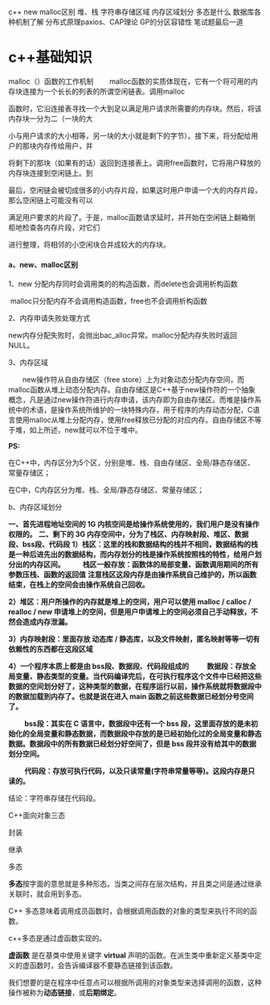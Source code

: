 c++
new malloc区别
堆、栈
字符串存储区域
内存区域划分
多态是什么
数据库各种机制了解
分布式原理paxios、CAP理论
GP的分区容错性
笔试题最后一道





# c++基础知识

malloc（）函数的工作机制 
　　malloc函数的实质体现在，它有一个将可用的内存块连接为一个长长的列表的所谓空闲链表。调用malloc

函数时，它沿连接表寻找一个大到足以满足用户请求所需要的内存块。然后，将该内存块一分为二（一块的大

小与用户请求的大小相等，另一块的大小就是剩下的字节）。接下来，将分配给用户的那块内存传给用户，并

将剩下的那块（如果有的话）返回到连接表上。调用free函数时，它将用户释放的内存块连接到空闲链上。到

最后，空闲链会被切成很多的小内存片段，如果这时用户申请一个大的内存片段，那么空闲链上可能没有可以

满足用户要求的片段了。于是，malloc函数请求延时，并开始在空闲链上翻箱倒柜地检查各内存片段，对它们

进行整理，将相邻的小空闲块合并成较大的内存块。

#### a、new、malloc区别

1、new 分配内存同时会调用类的的构造函数，而delete也会调用析构函数

​      malloc只分配内存不会调用构造函数，free也不会调用析构函数

2、内存申请失败处理方式

​      new内存分配失败时，会抛出bac_alloc异常。malloc分配内存失败时返回NULL。

3、内存区域

　　new操作符从自由存储区（free store）上为对象动态分配内存空间，而malloc函数从堆上动态分配内存。自由存储区是C++基于new操作符的一个抽象概念，凡是通过new操作符进行内存申请，该内存即为自由存储区。而堆是操作系统中的术语，是操作系统所维护的一块特殊内存，用于程序的内存动态分配，C语言使用malloc从堆上分配内存，使用free释放已分配的对应内存。自由存储区不等于堆，如上所述，new就可以不位于堆中。

 

**PS:**

 在C++中，内存区分为5个区，分别是堆、栈、自由存储区、全局/静态存储区、常量存储区；

 在C中，C内存区分为堆、栈、全局/静态存储区、常量存储区；



b、内存区域划分

**一、首先进程地址空间的 1G 内核空间是给操作系统使用的，我们用户是没有操作权限的。**
**二、剩下的 3G 内存空间中，分为了栈区、内存映射段、堆区、数据段、bss段、代码段**
**1）栈区：这里的栈和数据结构的栈并不相同，数据结构的栈是一种后进先出的数据结构，而内存划分的栈是操作系统按照栈的特性，给用户划分出的内存区间。**
   **栈区一般存放：函数体的局部变量、函数调用期间的所有参数压栈、函数的返回值**
**注意栈区这段内存是由操作系统自己维护的，所以函数结束，在栈上的空间会由操作系统自己回收。**

**2）堆区：用户所操作的内存就是堆上的空间，用户可以使用 malloc / calloc / realloc / new 申请堆上的空间，但是用户申请堆上的空间必须自己手动释放，不然会造成内存泄漏。**

**3）内存映射段：里面存放 动态库 / 静态库，以及文件映射，匿名映射等等一切有依赖性的东西都在这段区域**

**4）一个程序本质上都是由 bss段、数据段、代码段组成的**
   **数据段：存放全局变量、静态类型的变量。当代码编译完后，在可执行程序这个文件中已经把这些数据的空间划分好了，这种类型的数据，在程序运行以前，操作系统就将数据段中的数据加载到内存了。也就是说在进入 main 函数之前这些数据已经划分号空间了。**

   **bss段：其实在 C 语言中，数据段中还有一个 bss 段，这里面存放的是未初始化的全局变量和静态数据，而数据段中存放的是已经初始化过的全局变量和静态数据。数据段中的所有数据已经划分好空间了，但是 bss 段并没有给其中的数据划分空间。**

   **代码段：存放可执行代码，以及只读常量(字符串常量等等)。这段内存是只读的。**



结论：字符串存储在代码段。



C++面向对象三态

封装

继承

多态

**多态**按字面的意思就是多种形态。当类之间存在层次结构，并且类之间是通过继承关联时，就会用到多态。

C++ 多态意味着调用成员函数时，会根据调用函数的对象的类型来执行不同的函数。

c++多态是通过虚函数实现的。

**虚函数** 是在基类中使用关键字 **virtual** 声明的函数。在派生类中重新定义基类中定义的虚函数时，会告诉编译器不要静态链接到该函数。

我们想要的是在程序中任意点可以根据所调用的对象类型来选择调用的函数，这种操作被称为**动态链接**，或**后期绑定**。
